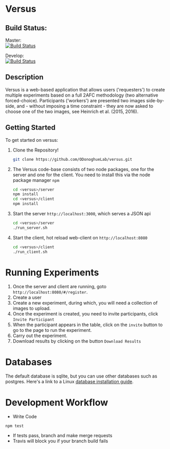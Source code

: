 # Versus

## Build Status:
Master:  
[![Build Status](https://travis-ci.com/ODonoghueLab/versus.svg?token=dvwsqpX2xpST9Mi1JGuz&branch=master)](https://travis-ci.com/ODonoghueLab/versus)

Develop:  
[![Build Status](https://travis-ci.com/ODonoghueLab/versus.svg?token=dvwsqpX2xpST9Mi1JGuz&branch=develop)](https://travis-ci.com/ODonoghueLab/versus)

## Description
Versus is a web-based application that allows users ('requesters') to create multiple experiments based on a full 2AFC methodology (two alternative forced-choice). Participants ('workers') are presented two images side-by-side, and - without imposing a time constraint - they are now asked to choose one of the two images, see Heinrich et al. (2015, 2016).

## Getting Started

To get started on versus:


1. Clone the Repository!

    ```bash
    git clone https://github.com/ODonoghueLab/versus.git
    ```

2. The Versus code-base consists of two node packages, one for the server and one for the client. You need to install this via the node package manager `npm` 

    ```bash
    cd <versus>/server
    npm install
    cd <versus>/client
    npm install
    ```

3. Start the server `http://localhost:3000`,  which serves a JSON api

    ```bash
    cd <versus>/server
    ./run_server.sh
    ```

4. Start the client, hot reload web-client on `http://localhost:8080`

    ```bash
    cd <versus>/client
    ./run_client.sh
    ```


# Running Experiments

1. Once the server and client are running, goto `http://localhost:8080/#/register`.
2. Create a user
3. Create a new experiment, during which, you will need a collection of images to upload.
4. Once the experiment is created, you need to invite participants, click `Invite Participant`
5. When the participant appears in the table, click on the `invite` button to go to the page to run the experiment.
6. Carry out the experiment.
7. Download results by clicking on the button `Download Results`


# Databases

The default database is sqlite, but you can use
other databases such as postgres. Here's a link to a Linux
[database installation guide](https://www.digitalocean.com/community/tutorials/how-to-install-and-use-postgresql-on-ubuntu-16-04).


# Development Workflow

* Write Code
```
npm test
```
* If tests pass, branch and make merge requests
* Travis will block you if your branch build fails

